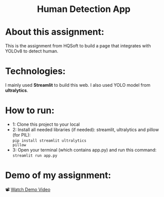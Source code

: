 <h1 align="center">Human Detection App</h1>

# About this assignment:
This is the assignment from HQSoft to build a page that integrates with YOLOv8 to detect human.

# Technologies:
I mainly used <b>Streamlit</b> to build this web. I also used YOLO model from <b>ultralytics</b>.

# How to run:
- 1: Clone this project to your local
- 2: Install all needed libraries (if needed): streamlit, ultralytics and pillow (for PIL): <br>
    <code>pip install streamlit ultralytics pillow</code>
- 3: Open your terminal (which contains app.py) and run this command:
    <code>streamlit run app.py</code>

# Demo of my assignment:
📽️ [Watch Demo Video](https://youtu.be/oHdxEwCq5tg)